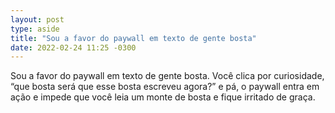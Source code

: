 ```yaml
---
layout: post
type: aside
title: "Sou a favor do paywall em texto de gente bosta"
date: 2022-02-24 11:25 -0300
---
```

Sou a favor do paywall em texto de gente bosta. Você clica por curiosidade, “que bosta será que esse bosta escreveu agora?” e pá, o paywall entra em ação e impede que você leia um monte de bosta e fique irritado de graça.